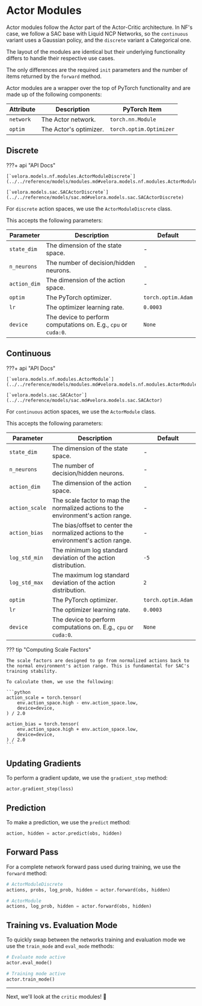 # Actor Modules

Actor modules follow the Actor part of the Actor-Critic architecture. In NF's case, we follow a SAC base with Liquid NCP Networks, so the `continuous` variant uses a Gaussian policy, and the `discrete` variant a Categorical one.

The layout of the modules are identical but their underlying functionality differs to handle their respective use cases.

The only differences are the required `init` parameters and the number of items returned by the `forward` method.

Actor modules are a wrapper over the top of PyTorch functionality and are made up of the following components:

| Attribute | Description | PyTorch Item |
| --------- | ----------- | ------------ |
| `network` | The Actor network. | `torch.nn.Module` |
| `optim` | The Actor's optimizer. | `torch.optim.Optimizer` |

## Discrete

???+ api "API Docs"

    [`velora.models.nf.modules.ActorModuleDiscrete`](../../reference/models/modules.md#velora.models.nf.modules.ActorModuleDiscrete)

    [`velora.models.sac.SACActorDiscrete`](../../reference/models/sac.md#velora.models.sac.SACActorDiscrete)

For `discrete` action spaces, we use the `ActorModuleDiscrete` class.

This accepts the following parameters:

| Parameter | Description            | Default            |
| --------- | ---------------------- | ------------------ |
| `state_dim` | The dimension of the state space. | - |
| `n_neurons` | The number of decision/hidden neurons. | - |
| `action_dim` | The dimension of the action space. | - |
| `optim` | The PyTorch optimizer. | `torch.optim.Adam` |
| `lr` | The optimizer learning rate. | `0.0003` |
| `device` | The device to perform computations on. E.g., `cpu` or `cuda:0`. | `None` |

## Continuous

???+ api "API Docs"

    [`velora.models.nf.modules.ActorModule`](../../reference/models/modules.md#velora.models.nf.modules.ActorModule)

    [`velora.models.sac.SACActor`](../../reference/models/sac.md#velora.models.sac.SACActor)

For `continuous` action spaces, we use the `ActorModule` class.

This accepts the following parameters:

| Parameter | Description            | Default            |
| --------- | ---------------------- | ------------------ |
| `state_dim` | The dimension of the state space. | - |
| `n_neurons` | The number of decision/hidden neurons. | - |
| `action_dim` | The dimension of the action space. | - |
| `action_scale` | The scale factor to map the normalized actions to the environment's action range. | - |
| `action_bias` | The bias/offset to center the normalized actions to the environment's action range. | - |
| `log_std_min` | The minimum log standard deviation of the action distribution. | `-5` |
| `log_std_max` | The maximum log standard deviation of the action distribution. | `2` |
| `optim` | The PyTorch optimizer. | `torch.optim.Adam` |
| `lr` | The optimizer learning rate. | `0.0003` |
| `device` | The device to perform computations on. E.g., `cpu` or `cuda:0`. | `None` |

??? tip "Computing Scale Factors"

    The scale factors are designed to go from normalized actions back to the normal environment's action range. This is fundamental for SAC's training stability.

    To calculate them, we use the following:

    ```python
    action_scale = torch.tensor(
        env.action_space.high - env.action_space.low,
        device=device,
    ) / 2.0
    
    action_bias = torch.tensor(
        env.action_space.high + env.action_space.low,
        device=device,
    ) / 2.0
    ```

## Updating Gradients

To perform a gradient update, we use the `gradient_step` method:

```python
actor.gradient_step(loss)
```

## Prediction

To make a prediction, we use the `predict` method:

```python
action, hidden = actor.predict(obs, hidden)
```

## Forward Pass

For a complete network forward pass used during training, we use the `forward` method:

```python
# ActorModuleDiscrete
actions, probs, log_prob, hidden = actor.forward(obs, hidden)

# ActorModule
actions, log_prob, hidden = actor.forward(obs, hidden)
```

## Training vs. Evaluation Mode

To quickly swap between the networks training and evaluation mode we use the `train_mode` and `eval_mode` methods:

```python
# Evaluate mode active
actor.eval_mode()

# Training mode active
actor.train_mode()
```

---

Next, we'll look at the `critic` modules! 🚀
